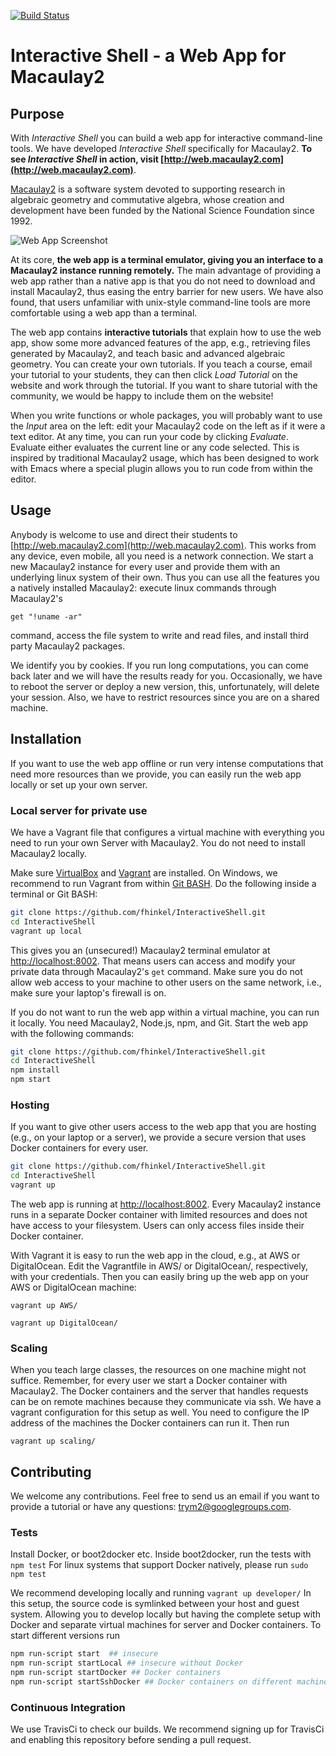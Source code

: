 [![Build Status](https://travis-ci.org/fhinkel/InteractiveShell.svg?branch=master)](https://travis-ci.org/fhinkel/InteractiveShell)

# Interactive Shell - a Web App for Macaulay2

## Purpose

With *Interactive Shell* you can build a web app for interactive command-line tools.
We have developed *Interactive Shell* specifically for Macaulay2.
**To see *Interactive Shell* in action, visit [http://web.macaulay2.com](http://web.macaulay2.com)**.

[Macaulay2](http://www.macaulay2.com) is a software system devoted to supporting research in algebraic geometry and
commutative algebra, whose creation and development have been funded by the National Science Foundation since 1992.

![Web App Screenshot](https://raw.githubusercontent.com/fhinkel/InteractiveShell/master/Readme/WebAppScreenshot.jpg "Interactive Shell with Macaulay2 running at http://web.macaulay2.com")

At its core, **the web app is a terminal emulator, giving you an interface to a Macaulay2
instance running remotely.** The main advantage of providing a web app rather than a native app is that you
do not need to download and install Macaulay2,
thus easing the entry barrier for new users. We have also found, that users unfamiliar with unix-style
command-line tools are more comfortable using a web app than a terminal.

The web app contains **interactive tutorials** that explain how to use the web app, show some more advanced features
of the app, e.g., retrieving files generated by Macaulay2, and teach basic and advanced algebraic geometry. You can
create your own tutorials. If you teach a course, email your tutorial to your students,
they can then click *Load Tutorial* on the website and work through the tutorial. If you want to share tutorial
with the community, we would be happy to include them on the website!

When you write functions or whole packages,
you will probably want to use the *Input* area on the left: edit your Macaulay2 code on the left as if it were a
text editor. At any time,
you can run your code by clicking *Evaluate*. Evaluate either evaluates the current line or any code selected.
This is inspired by traditional Macaulay2 usage, which
has been designed to work with Emacs where a special plugin allows you to run code from within the editor.

## Usage

Anybody is welcome to use and direct their students to [http://web.macaulay2.com](http://web.macaulay2.com).
This works from any device, even mobile, all
you need is a network connection. We start a new Macaulay2 instance for every user and provide
them with an underlying linux system of their own. Thus you can use all the features you a natively installed Macaulay2:
execute linux commands through Macaulay2's

```shell
get "!uname -ar"
```
command, access the file system to write and read
files, and install third party Macaulay2 packages.

We identify you by cookies. If you run long computations, you can come back later and we will
have the results ready for you. Occasionally, we have to reboot the server or deploy a new version, this,
 unfortunately, will delete your session. Also, we have to restrict resources since you are on a shared machine.

## Installation

If you want to use the web app offline or run very intense computations that need more resources than we provide,
you can easily run the web app locally or set up your own server.

### Local server for private use

We have a Vagrant file that configures a virtual machine with everything you need to run your own Server with Macaulay2.
You do not need to install Macaulay2 locally.

Make sure [VirtualBox](https://www.virtualbox.org/) and [Vagrant](https://www.vagrantup.com/) are installed. On Windows,
we recommend to run
Vagrant from within [Git BASH](https://msysgit.github.io/). Do the following inside a terminal or Git BASH:

```bash
git clone https://github.com/fhinkel/InteractiveShell.git
cd InteractiveShell
vagrant up local
```

This gives you an (unsecured!) Macaulay2 terminal emulator at [http://localhost:8002](http://localhost:8002).
That means users can access and modify your private data through Macaulay2's `get` command. Make sure you do not
allow web access to your machine to other users on the same network, i.e., make sure your laptop's firewall is on.

If you do not want to run the web app within a virtual machine, you can run it locally. You need Macaulay2,
Node.js, npm, and Git. Start the web app with the following commands:

```bash
git clone https://github.com/fhinkel/InteractiveShell.git
cd InteractiveShell
npm install
npm start
```

### Hosting

If you want to give other users access to the web app that you are hosting (e.g., on your laptop or a server), we provide a
secure version that uses Docker containers for every user.


```bash
git clone https://github.com/fhinkel/InteractiveShell.git
cd InteractiveShell
vagrant up
```

The web app is running at [http://localhost:8002](http://localhost:8002). Every Macaulay2 instance runs in a
separate Docker container with limited resources and does not have access to your
filesystem. Users can only access files inside their
Docker container.

With Vagrant it is easy to run the web app in the cloud, e.g., at AWS or DigitalOcean.
Edit the Vagrantfile in AWS/ or DigitalOcean/, respectively, with your credentials. Then you can easily bring up
the web app on your AWS or DigitalOcean machine:

`vagrant up AWS/`

`vagrant up DigitalOcean/`

### Scaling

When you teach large classes, the resources on one machine might not suffice. Remember, for every user we start a
Docker container with Macaulay2. The Docker containers and the server
that handles requests can be on remote machines because they communicate via ssh. We have a vagrant configuration for
this setup as well. You need to configure the IP address of the machines the Docker containers can run it. Then run

`vagrant up scaling/`

## Contributing
We welcome any contributions. Feel free to send us an email if you want to provide a tutorial or have
any questions: [trym2@googlegroups.com](mailto:trym2@googlegroups.com).

### Tests
Install Docker, or boot2docker etc. Inside boot2docker, run the tests with
`npm test`
For linux systems that support Docker natively, please run
`sudo npm test`

We recommend developing locally and running
`vagrant up developer/`
In this setup, the source code is symlinked between your host and guest system.
Allowing you to develop locally but having the complete setup with Docker and separate virtual machines for
server and Docker containers. To start different versions run

```bash
npm run-script start  ## insecure
npm run-script startLocal ## insecure without Docker
npm run-script startDocker ## Docker containers
npm run-script startSshDocker ## Docker containers on different machine than server
```

### Continuous Integration
We use TravisCi to check our builds. We recommend signing up for TravisCi and enabling
this repository before sending a pull request.
